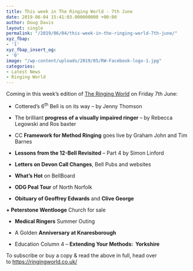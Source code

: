 ```yaml
---
title: This week in The Ringing World - 7th June
date: 2019-06-04 15:41:03.000000000 +00:00
author: Doug Davis
layout: single
permalink: "/2019/06/04/this-week-in-the-ringing-world-7th-june/"
xyz_fbap:
- '1'
xyz_fbap_insert_og:
- '0'
image: "/wp-content/uploads/2019/05/RW-Facebook-logo-1.jpg"
categories:
- Latest News
- Ringing World
---
```

Coming in this week’s edition of <a href="https://www.ringingworld.co.uk/" target="_blank" rel="noopener noreferrer">The Ringing World</a> on Friday 7th June:

+ Cottered’s 6<sup>th</sup> Bell is on its way – by Jenny Thomson

+ The brilliant **progress of a visually impaired ringer** – by Rebecca Legowski and Ros baxter

+ CC **Framework for Method Ringing** goes live by Graham John and Tim Barnes

+ **Lessons from the 12-Bell Revisited** – Part 4 by Simon Linford

+ **Letters on Devon Call Changes**, Bell Pubs and websites

+ **What’s Hot** on BellBoard

+ **ODG Peal Tour** of North Norfolk

+ **Obituary of Geoffrey Edwards** and **Clive George**

**+ Peterstone Wentlooge** Church for sale

+ **Medical Ringers** Summer Outing

+ A Golden **Anniversary at Knaresborough**

+ Education Column 4 – **Extending Your Methods:  Yorkshire**

To subscribe or buy a copy & read the above in full, head over to <a href="https://ringingworld.co.uk/" target="_blank" rel="noopener noreferrer">https://ringingworld.co.uk/</a>
